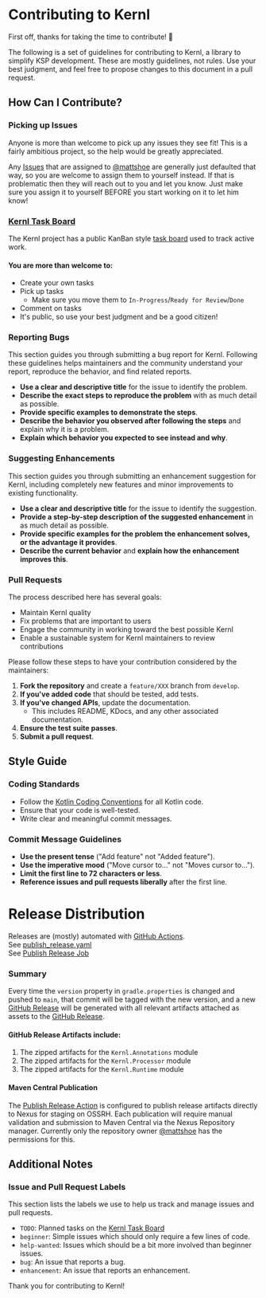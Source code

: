 # Contributing to Kernl

First off, thanks for taking the time to contribute! 🎉

The following is a set of guidelines for contributing to Kernl, a library to simplify KSP development. 
These are mostly guidelines, not rules. Use your best judgment, and feel free to propose changes to this document in
a pull request.

## How Can I Contribute?

### Picking up Issues
Anyone is more than welcome to pick up any issues they see fit! This is a fairly ambitious project, so the help would be 
greatly appreciated. 

Any [Issues](https://github.com/mattshoe/kernl/issues) that are assigned to [@mattshoe](https://github.com/mattshoe) are 
generally just defaulted that way, so you are welcome to assign them to yourself instead. If that is problematic then they
will reach out to you and let you know. Just make sure you assign it to yourself BEFORE you start working on it to let him
know!

### [Kernl Task Board](https://github.com/users/mattshoe/projects/2)
The Kernl project has a public KanBan style [task board](https://github.com/users/mattshoe/projects/2) used to track active work.

#### You are more than welcome to:
- Create your own tasks
- Pick up tasks
  - Make sure you move them to `In-Progress`/`Ready for Review`/`Done` 
- Comment on tasks
- It's public, so use your best judgment and be a good citizen!

### Reporting Bugs

This section guides you through submitting a bug report for Kernl. Following these guidelines helps maintainers and 
the community understand your report, reproduce the behavior, and find related reports.

- **Use a clear and descriptive title** for the issue to identify the problem.
- **Describe the exact steps to reproduce the problem** with as much detail as possible.
- **Provide specific examples to demonstrate the steps**.
- **Describe the behavior you observed after following the steps** and explain why it is a problem.
- **Explain which behavior you expected to see instead and why**.

### Suggesting Enhancements

This section guides you through submitting an enhancement suggestion for Kernl, including completely new features and minor improvements to existing functionality.

- **Use a clear and descriptive title** for the issue to identify the suggestion.
- **Provide a step-by-step description of the suggested enhancement** in as much detail as possible.
- **Provide specific examples for the problem the enhancement solves, or the advantage it provides**.
- **Describe the current behavior** and **explain how the enhancement improves this**.

### Pull Requests

The process described here has several goals:
- Maintain Kernl quality
- Fix problems that are important to users
- Engage the community in working toward the best possible Kernl
- Enable a sustainable system for Kernl maintainers to review contributions

Please follow these steps to have your contribution considered by the maintainers:

1. **Fork the repository** and create a `feature/XXX` branch from `develop`.
2. **If you've added code** that should be tested, add tests.
3. **If you've changed APIs**, update the documentation.
   - This includes README, KDocs, and any other associated documentation.
4. **Ensure the test suite passes**.
5. **Submit a pull request**.

## Style Guide

### Coding Standards

- Follow the [Kotlin Coding Conventions](https://kotlinlang.org/docs/coding-conventions.html) for all Kotlin code.
- Ensure that your code is well-tested.
- Write clear and meaningful commit messages.

### Commit Message Guidelines

- **Use the present tense** ("Add feature" not "Added feature").
- **Use the imperative mood** ("Move cursor to..." not "Moves cursor to...").
- **Limit the first line to 72 characters or less**.
- **Reference issues and pull requests liberally** after the first line.

# Release Distribution
Releases are (mostly) automated with [GitHub Actions](https://github.com/mattshoe/kernl/actions).<br>
See [publish_release.yaml](.github/workflows/publish_release.yaml) <br>
See [Publish Release Job](https://github.com/mattshoe/kernl/actions/workflows/publish_release.yaml)

### Summary
Every time the `version` property in `gradle.properties` is changed and pushed to `main`, that commit will be tagged with
the new version, and a new [GitHub Release](https://github.com/mattshoe/kernl/releases) will be generated with all 
relevant artifacts attached as assets to the [GitHub Release](https://github.com/mattshoe/kernl/releases).

#### GitHub Release Artifacts include:
1. The zipped artifacts for the `Kernl.Annotations` module
2. The zipped artifacts for the `Kernl.Processor` module
3. The zipped artifacts for the `Kernl.Runtime` module


#### Maven Central Publication
The [Publish Release Action](https://github.com/mattshoe/kernl/actions/workflows/publish_release.yaml) is configured to
publish release artifacts directly to Nexus for staging on OSSRH. Each publication will require manual validation and 
submission to Maven Central via the Nexus Repository manager. Currently only the repository owner [@mattshoe](https://github.com/mattshoe)
has the permissions for this.


## Additional Notes

### Issue and Pull Request Labels

This section lists the labels we use to help us track and manage issues and pull requests.

- `TODO`: Planned tasks on the [Kernl Task Board](https://github.com/users/mattshoe/projects/2)
- `beginner`: Simple issues which should only require a few lines of code.
- `help-wanted`: Issues which should be a bit more involved than beginner issues.
- `bug`: An issue that reports a bug.
- `enhancement`: An issue that reports an enhancement.

Thank you for contributing to Kernl!